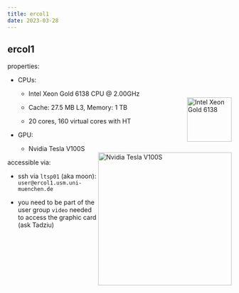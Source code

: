 ```yaml
---
title: ercol1
date: 2023-03-28
---
```


ercol1
---

properties:

- CPUs:

  - Intel Xeon Gold 6138 CPU @ 2.00GHz
  <img style="float: right;" alt="Intel Xeon Gold 6138" width="100" src="/github-page-test/docs/assets/images/intel-xeon-gold.jpg">

  - Cache: 27.5 MB L3, Memory: 1 TB

  - 20 cores, 160 virtual cores with HT

- GPU:

  - Nvidia Tesla V100S
  <img style="float: right;" alt="Nvidia Tesla V100S" width="300" src="/github-page-test/docs/assets/images/nvidia-tesla-v100s.jpg">

accessible via:

  - ssh via ```ltsp01``` (aka moon):
    ```user@ercol1.usm.uni-muenchen.de```

  - you need to be part of the user group ```video``` needed to access the graphic card (ask Tadziu)

